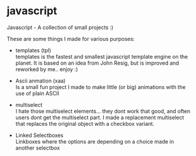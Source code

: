 javascript
==========

Javascript - A collection of small projects :)



These are some things I made for various purposes:

 - templates (tpl)  
    templates is the fastest and smallest javascript template engine on the planet.
    It is based on an idea from John Resig, but is improved and reworked by me.. enjoy :)
    
 - Ascii anmation  (xaa)  
    Is a small fun project I made to make little (or big) animations with the use of plain ASCII
 
- multiselect  
    I hate those multiselect elements... they dont work that good, and often users dont get the multiselect part.
    I made a replacement multiselect that replaces the original object with a checkbox variant.

- Linked Selectboxes  
    Linkboxes where the options are depending on a choice made in another selectbox
